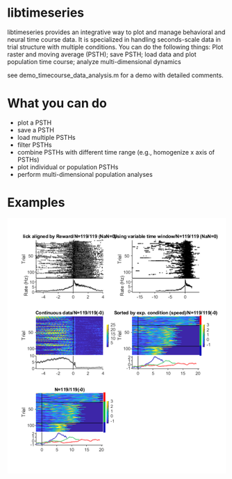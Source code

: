 # libtimeseries
libtimeseries provides an integrative way to plot and manage behavioral and neural time course data. It is specialized in handling seconds-scale data in trial structure with multiple conditions. You can do the following things: Plot raster and moving average (PSTH); save PSTH; load data and plot population time course; analyze multi-dimensional dynamics

see demo_timecourse_data_analysis.m for a demo with detailed comments.

# What you can do

- plot a PSTH
- save a PSTH
- load multiple PSTHs
- filter PSTHs
- combine PSTHs with different time range (e.g., homogenize x axis of PSTHs)
- plot individual or population PSTHs
- perform multi-dimensional population analyses

# Examples

![Fig1](demo_Fig1.png)
